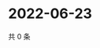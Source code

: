 # 2022-06-23

共 0 条

<!-- BEGIN WEIBO -->
<!-- 最后更新时间 Thu Jun 23 2022 14:01:40 GMT+0800 (China Standard Time) -->

<!-- END WEIBO -->
